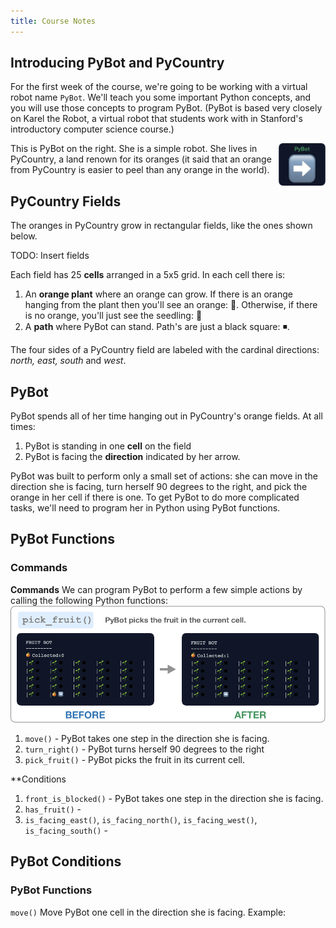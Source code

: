 ```yaml
---
title: Course Notes 
---
```


## Introducing PyBot and PyCountry
For the first week of the course, we're going to be working with a virtual robot name `PyBot`. We'll teach you some important Python concepts, and you will use those concepts to program PyBot. (PyBot is based very closely on Karel the Robot, a virtual robot that students work with in Stanford's introductory computer science course.)

This is PyBot on the right. She is a simple robot. 
<img class="bio-pic" align="right" width="75" height="75" src="../figures/notes/fig_pybot.png">
She lives in PyCountry, a land renown for its oranges (it said that an orange from PyCountry is easier to peel than any orange in the world). 

## PyCountry Fields 
The oranges in PyCountry grow in rectangular fields, like the ones shown below. 

TODO: Insert fields

Each field has 25 **cells** arranged in a 5x5 grid. In each cell there is:
1. An **orange plant**  where an orange can grow. If there is an orange hanging from the plant then you'll see an orange: 🍊. Otherwise, if there is no orange, you'll just see the seedling: 🌱
2. A **path** where PyBot can stand. Path's are just a black square: ◾️.

The four sides of a PyCountry field are labeled with the cardinal directions: _north, east, south_ and _west_. 

## PyBot

PyBot spends all of her time hanging out in PyCountry's orange fields. At all times:
1. PyBot is standing in one **cell** on the field
2. PyBot is facing the **direction** indicated by her arrow.

PyBot was built to perform only a small set of actions: she can move in the direction she is facing, turn herself 90 degrees to the right, and pick the orange in her cell if there is one. To get PyBot to do more complicated tasks, we'll need to program her in Python using PyBot functions. 

## PyBot Functions
### Commands
**Commands**   We can program PyBot to perform a few simple actions by calling the following Python functions:
<img class="bio-pic" src="../figures/notes/fig_pick_fruit.png" width="750">

1. `move()` - PyBot takes one step in the direction she is facing.
2. `turn_right()` - PyBot turns herself 90 degrees to the right
3. `pick_fruit()` - PyBot picks the fruit in its current cell.



**Conditions  
1. `front_is_blocked()` - PyBot takes one step in the direction she is facing.
2. `has_fruit()` -
3. `is_facing_east()`, `is_facing_north()`, `is_facing_west()`, `is_facing_south()` - 

## PyBot Conditions


### PyBot Functions 

`move()` Move PyBot one cell in the direction she is facing. 
Example: 
    
